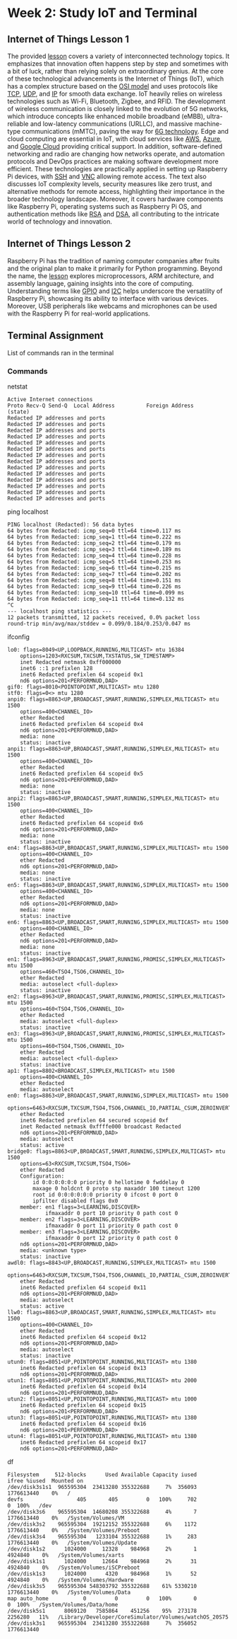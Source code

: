 # Week 2: Study IoT and Terminal

## Internet of Things Lesson 1

The provided [lesson](https://github.com/kevinwlu/iot/tree/master/lesson1) covers a variety of interconnected technology topics. It emphasizes that innovation often happens step by step and sometimes with a bit of luck, rather than relying solely on extraordinary genius. At the core of these technological advancements is the Internet of Things (IoT), which has a complex structure based on the [OSI model](https://en.wikipedia.org/wiki/OSI_model) and uses protocols like [TCP](https://en.wikipedia.org/wiki/Transmission_Control_Protocol), [UDP](https://en.wikipedia.org/wiki/User_Datagram_Protocol), and [IP](https://en.wikipedia.org/wiki/Internet_Protocol) for smooth data exchange. IoT heavily relies on wireless technologies such as Wi-Fi, Bluetooth, Zigbee, and RFID. The development of wireless communication is closely linked to the evolution of 5G networks, which introduce concepts like enhanced mobile broadband (eMBB), ultra-reliable and low-latency communications (URLLC), and massive machine-type communications (mMTC), paving the way for [6G technology](https://en.wikipedia.org/wiki/6G_(network)). Edge and cloud computing are essential in IoT, with cloud services like [AWS](https://en.wikipedia.org/wiki/Amazon_Web_Services), [Azure](https://en.wikipedia.org/wiki/Microsoft_Azure), and [Google Cloud](https://en.wikipedia.org/wiki/Google_Cloud_Platform) providing critical support. In addition, software-defined networking and radio are changing how networks operate, and automation protocols and DevOps practices are making software development more efficient. These technologies are practically applied in setting up Raspberry Pi devices, with [SSH](https://en.wikipedia.org/wiki/Secure_Shell) and [VNC](https://en.wikipedia.org/wiki/Virtual_Network_Computing) allowing remote access. The text also discusses IoT complexity levels, security measures like zero trust, and alternative methods for remote access, highlighting their importance in the broader technology landscape. Moreover, it covers hardware components like Raspberry Pi, operating systems such as Raspberry Pi OS, and authentication methods like [RSA](https://en.wikipedia.org/wiki/RSA_(cryptosystem)) and [DSA](https://en.wikipedia.org/wiki/Digital_Signature_Algorithm), all contributing to the intricate world of technology and innovation.

## Internet of Things Lesson 2

Raspberry Pi has the tradition of naming computer companies after fruits and the original plan to make it primarily for Python programming. Beyond the name, the [lesson](https://github.com/kevinwlu/iot/tree/master/lesson2) explores microprocessors, ARM architecture, and assembly language, gaining insights into the core of computing. Understanding terms like [GPIO](https://en.wikipedia.org/wiki/General-purpose_input/output) and [I2C](https://en.wikipedia.org/wiki/I%C2%B2C) helps underscore the versatility of Raspberry Pi, showcasing its ability to interface with various devices. Moreover, USB peripherals like webcams and microphones can be used with the Raspberry Pi for real-world applications.

## Terminal Assignment

List of commands ran in the terminal

### Commands

netstat

```
Active Internet connections
Proto Recv-Q Send-Q  Local Address          Foreign Address        (state)    
Redacted IP addresses and ports
Redacted IP addresses and ports
Redacted IP addresses and ports
Redacted IP addresses and ports
Redacted IP addresses and ports
Redacted IP addresses and ports
Redacted IP addresses and ports
Redacted IP addresses and ports
Redacted IP addresses and ports
Redacted IP addresses and ports
Redacted IP addresses and ports
Redacted IP addresses and ports
Redacted IP addresses and ports
Redacted IP addresses and ports
```

ping localhost

```
PING localhost (Redacted): 56 data bytes
64 bytes from Redacted: icmp_seq=0 ttl=64 time=0.117 ms
64 bytes from Redacted: icmp_seq=1 ttl=64 time=0.222 ms
64 bytes from Redacted: icmp_seq=2 ttl=64 time=0.179 ms
64 bytes from Redacted: icmp_seq=3 ttl=64 time=0.189 ms
64 bytes from Redacted: icmp_seq=4 ttl=64 time=0.228 ms
64 bytes from Redacted: icmp_seq=5 ttl=64 time=0.253 ms
64 bytes from Redacted: icmp_seq=6 ttl=64 time=0.215 ms
64 bytes from Redacted: icmp_seq=7 ttl=64 time=0.202 ms
64 bytes from Redacted: icmp_seq=8 ttl=64 time=0.151 ms
64 bytes from Redacted: icmp_seq=9 ttl=64 time=0.226 ms
64 bytes from Redacted: icmp_seq=10 ttl=64 time=0.099 ms
64 bytes from Redacted: icmp_seq=11 ttl=64 time=0.132 ms
^C
--- localhost ping statistics ---
12 packets transmitted, 12 packets received, 0.0% packet loss
round-trip min/avg/max/stddev = 0.099/0.184/0.253/0.047 ms
```

ifconfig

```
lo0: flags=8049<UP,LOOPBACK,RUNNING,MULTICAST> mtu 16384
	options=1203<RXCSUM,TXCSUM,TXSTATUS,SW_TIMESTAMP>
	inet Redacted netmask 0xff000000 
	inet6 ::1 prefixlen 128 
	inet6 Redacted prefixlen 64 scopeid 0x1 
	nd6 options=201<PERFORMNUD,DAD>
gif0: flags=8010<POINTOPOINT,MULTICAST> mtu 1280
stf0: flags=0<> mtu 1280
anpi0: flags=8863<UP,BROADCAST,SMART,RUNNING,SIMPLEX,MULTICAST> mtu 1500
	options=400<CHANNEL_IO>
	ether Redacted
	inet6 Redacted prefixlen 64 scopeid 0x4 
	nd6 options=201<PERFORMNUD,DAD>
	media: none
	status: inactive
anpi1: flags=8863<UP,BROADCAST,SMART,RUNNING,SIMPLEX,MULTICAST> mtu 1500
	options=400<CHANNEL_IO>
	ether Redacted
	inet6 Redacted prefixlen 64 scopeid 0x5 
	nd6 options=201<PERFORMNUD,DAD>
	media: none
	status: inactive
anpi2: flags=8863<UP,BROADCAST,SMART,RUNNING,SIMPLEX,MULTICAST> mtu 1500
	options=400<CHANNEL_IO>
	ether Redacted
	inet6 Redacted prefixlen 64 scopeid 0x6 
	nd6 options=201<PERFORMNUD,DAD>
	media: none
	status: inactive
en4: flags=8863<UP,BROADCAST,SMART,RUNNING,SIMPLEX,MULTICAST> mtu 1500
	options=400<CHANNEL_IO>
	ether Redacted
	nd6 options=201<PERFORMNUD,DAD>
	media: none
	status: inactive
en5: flags=8863<UP,BROADCAST,SMART,RUNNING,SIMPLEX,MULTICAST> mtu 1500
	options=400<CHANNEL_IO>
	ether Redacted
	nd6 options=201<PERFORMNUD,DAD>
	media: none
	status: inactive
en6: flags=8863<UP,BROADCAST,SMART,RUNNING,SIMPLEX,MULTICAST> mtu 1500
	options=400<CHANNEL_IO>
	ether Redacted
	nd6 options=201<PERFORMNUD,DAD>
	media: none
	status: inactive
en1: flags=8963<UP,BROADCAST,SMART,RUNNING,PROMISC,SIMPLEX,MULTICAST> mtu 1500
	options=460<TSO4,TSO6,CHANNEL_IO>
	ether Redacted
	media: autoselect <full-duplex>
	status: inactive
en2: flags=8963<UP,BROADCAST,SMART,RUNNING,PROMISC,SIMPLEX,MULTICAST> mtu 1500
	options=460<TSO4,TSO6,CHANNEL_IO>
	ether Redacted
	media: autoselect <full-duplex>
	status: inactive
en3: flags=8963<UP,BROADCAST,SMART,RUNNING,PROMISC,SIMPLEX,MULTICAST> mtu 1500
	options=460<TSO4,TSO6,CHANNEL_IO>
	ether Redacted
	media: autoselect <full-duplex>
	status: inactive
ap1: flags=8802<BROADCAST,SIMPLEX,MULTICAST> mtu 1500
	options=400<CHANNEL_IO>
	ether Redacted
	media: autoselect
en0: flags=8863<UP,BROADCAST,SMART,RUNNING,SIMPLEX,MULTICAST> mtu 1500
	options=6463<RXCSUM,TXCSUM,TSO4,TSO6,CHANNEL_IO,PARTIAL_CSUM,ZEROINVERT_CSUM>
	ether Redacted
	inet6 Redacted prefixlen 64 secured scopeid 0xf 
	inet Redacted netmask 0xffffe000 broadcast Redacted
	nd6 options=201<PERFORMNUD,DAD>
	media: autoselect
	status: active
bridge0: flags=8863<UP,BROADCAST,SMART,RUNNING,SIMPLEX,MULTICAST> mtu 1500
	options=63<RXCSUM,TXCSUM,TSO4,TSO6>
	ether Redacted
	Configuration:
		id 0:0:0:0:0:0 priority 0 hellotime 0 fwddelay 0
		maxage 0 holdcnt 0 proto stp maxaddr 100 timeout 1200
		root id 0:0:0:0:0:0 priority 0 ifcost 0 port 0
		ipfilter disabled flags 0x0
	member: en1 flags=3<LEARNING,DISCOVER>
	        ifmaxaddr 0 port 10 priority 0 path cost 0
	member: en2 flags=3<LEARNING,DISCOVER>
	        ifmaxaddr 0 port 11 priority 0 path cost 0
	member: en3 flags=3<LEARNING,DISCOVER>
	        ifmaxaddr 0 port 12 priority 0 path cost 0
	nd6 options=201<PERFORMNUD,DAD>
	media: <unknown type>
	status: inactive
awdl0: flags=8843<UP,BROADCAST,RUNNING,SIMPLEX,MULTICAST> mtu 1500
	options=6463<RXCSUM,TXCSUM,TSO4,TSO6,CHANNEL_IO,PARTIAL_CSUM,ZEROINVERT_CSUM>
	ether Redacted
	inet6 Redacted prefixlen 64 scopeid 0x11 
	nd6 options=201<PERFORMNUD,DAD>
	media: autoselect
	status: active
llw0: flags=8863<UP,BROADCAST,SMART,RUNNING,SIMPLEX,MULTICAST> mtu 1500
	options=400<CHANNEL_IO>
	ether Redacted
	inet6 Redacted prefixlen 64 scopeid 0x12 
	nd6 options=201<PERFORMNUD,DAD>
	media: autoselect
	status: inactive
utun0: flags=8051<UP,POINTOPOINT,RUNNING,MULTICAST> mtu 1380
	inet6 Redacted prefixlen 64 scopeid 0x13 
	nd6 options=201<PERFORMNUD,DAD>
utun1: flags=8051<UP,POINTOPOINT,RUNNING,MULTICAST> mtu 2000
	inet6 Redacted prefixlen 64 scopeid 0x14 
	nd6 options=201<PERFORMNUD,DAD>
utun2: flags=8051<UP,POINTOPOINT,RUNNING,MULTICAST> mtu 1000
	inet6 Redacted prefixlen 64 scopeid 0x15 
	nd6 options=201<PERFORMNUD,DAD>
utun3: flags=8051<UP,POINTOPOINT,RUNNING,MULTICAST> mtu 1380
	inet6 Redacted prefixlen 64 scopeid 0x16 
	nd6 options=201<PERFORMNUD,DAD>
utun4: flags=8051<UP,POINTOPOINT,RUNNING,MULTICAST> mtu 1380
	inet6 Redacted prefixlen 64 scopeid 0x17 
	nd6 options=201<PERFORMNUD,DAD>
```

 df

 ```
 Filesystem     512-blocks      Used Available Capacity iused      ifree %iused  Mounted on
/dev/disk3s1s1  965595304  23413280 355322688     7%  356093 1776613440    0%   /
devfs                 405       405         0   100%     702          0  100%   /dev
/dev/disk3s6    965595304  14680208 355322688     4%       7 1776613440    0%   /System/Volumes/VM
/dev/disk3s2    965595304  19212152 355322688     6%    1172 1776613440    0%   /System/Volumes/Preboot
/dev/disk3s4    965595304   1233104 355322688     1%     283 1776613440    0%   /System/Volumes/Update
/dev/disk1s2      1024000     12328    984968     2%       1    4924840    0%   /System/Volumes/xarts
/dev/disk1s1      1024000     12664    984968     2%      31    4924840    0%   /System/Volumes/iSCPreboot
/dev/disk1s3      1024000      4320    984968     1%      52    4924840    0%   /System/Volumes/Hardware
/dev/disk3s5    965595304 548303792 355322688    61% 5330210 1776613440    0%   /System/Volumes/Data
map auto_home           0         0         0   100%       0          0  100%   /System/Volumes/Data/home
/dev/disk5s1      8069120   7585864    451256    95%  273178    2256280   11%   /Library/Developer/CoreSimulator/Volumes/watchOS_20S75
/dev/disk3s1    965595304  23413280 355322688     7%  356052 1776613440
```




